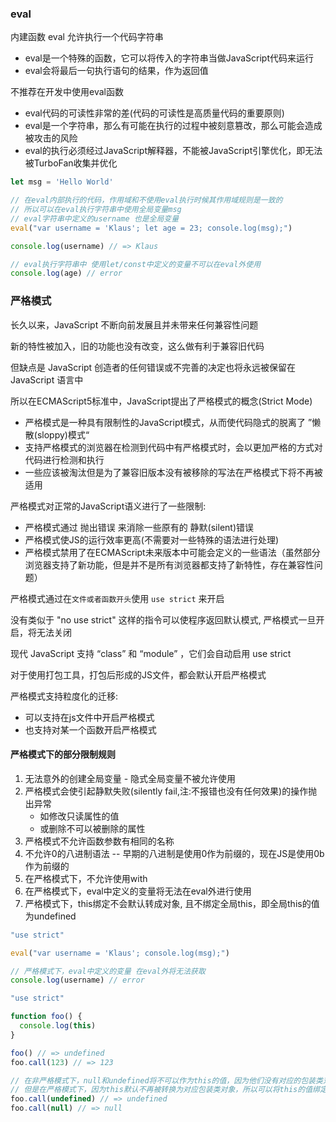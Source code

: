 ### eval

内建函数 eval 允许执行一个代码字符串

+ eval是一个特殊的函数，它可以将传入的字符串当做JavaScript代码来运行
+ eval会将最后一句执行语句的结果，作为返回值

不推荐在开发中使用eval函数

+ eval代码的可读性非常的差(代码的可读性是高质量代码的重要原则)
+ eval是一个字符串，那么有可能在执行的过程中被刻意篡改，那么可能会造成被攻击的风险
+ eval的执行必须经过JavaScript解释器，不能被JavaScript引擎优化，即无法被TurboFan收集并优化

```js
let msg = 'Hello World'

// 在eval内部执行的代码，作用域和不使用eval执行时候其作用域规则是一致的
// 所以可以在eval执行字符串中使用全局变量msg
// eval字符串中定义的username 也是全局变量
eval("var username = 'Klaus'; let age = 23; console.log(msg);")

console.log(username) // => Klaus

// eval执行字符串中 使用let/const中定义的变量不可以在eval外使用
console.log(age) // error
```



### 严格模式

长久以来，JavaScript 不断向前发展且并未带来任何兼容性问题

新的特性被加入，旧的功能也没有改变，这么做有利于兼容旧代码

但缺点是 JavaScript 创造者的任何错误或不完善的决定也将永远被保留在 JavaScript 语言中



所以在ECMAScript5标准中，JavaScript提出了严格模式的概念(Strict Mode)

+ 严格模式是一种具有限制性的JavaScript模式，从而使代码隐式的脱离了 ”懒散(sloppy)模式“
+ 支持严格模式的浏览器在检测到代码中有严格模式时，会以更加严格的方式对代码进行检测和执行
+ 一些应该被淘汰但是为了兼容旧版本没有被移除的写法在严格模式下将不再被适用



严格模式对正常的JavaScript语义进行了一些限制:

+ 严格模式通过 抛出错误 来消除一些原有的 静默(silent)错误
+ 严格模式使JS的运行效率更高(不需要对一些特殊的语法进行处理)
+ 严格模式禁用了在ECMAScript未来版本中可能会定义的一些语法（虽然部分浏览器支持了新功能，但是并不是所有浏览器都支持了新特性，存在兼容性问题）



严格模式通过在`文件或者函数开头`使用 `use strict` 来开启

没有类似于 "no use strict" 这样的指令可以使程序返回默认模式, 严格模式一旦开启，将无法关闭

现代 JavaScript 支持 “class” 和 “module” ，它们会自动启用 use strict

对于使用打包工具，打包后形成的JS文件，都会默认开启严格模式



严格模式支持粒度化的迁移:

+ 可以支持在js文件中开启严格模式
+ 也支持对某一个函数开启严格模式



#### 严格模式下的部分限制规则

1. 无法意外的创建全局变量 - 隐式全局变量不被允许使用
2. 严格模式会使引起静默失败(silently fail,注:不报错也没有任何效果)的操作抛出异常
   + 如修改只读属性的值
   + 或删除不可以被删除的属性
3. 严格模式不允许函数参数有相同的名称
4. 不允许0的八进制语法 -- 早期的八进制是使用0作为前缀的，现在JS是使用0b作为前缀的
5. 在严格模式下，不允许使用with
6. 在严格模式下，eval中定义的变量将无法在eval外进行使用
7. 严格模式下，this绑定不会默认转成对象, 且不绑定全局this，即全局this的值为undefined

```js
"use strict"

eval("var username = 'Klaus'; console.log(msg);")

// 严格模式下，eval中定义的变量 在eval外将无法获取
console.log(username) // error
```

```js
"use strict"

function foo() {
  console.log(this)
}

foo() // => undefined
foo.call(123) // => 123

// 在非严格模式下，null和undefined将不可以作为this的值，因为他们没有对应的包装类对象
// 但是在严格模式下，因为this默认不再被转换为对应包装类对象，所以可以将this的值绑定为undefined或null
foo.call(undefined) // => undefined
foo.call(null) // => null
```

